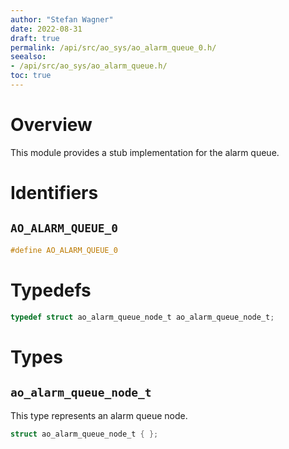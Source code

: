 ```yaml
---
author: "Stefan Wagner"
date: 2022-08-31
draft: true
permalink: /api/src/ao_sys/ao_alarm_queue_0.h/
seealso:
- /api/src/ao_sys/ao_alarm_queue.h/
toc: true
---
```


# Overview

This module provides a stub implementation for the alarm queue.

# Identifiers

## `AO_ALARM_QUEUE_0`

```c
#define AO_ALARM_QUEUE_0
```

# Typedefs

```c
typedef struct ao_alarm_queue_node_t ao_alarm_queue_node_t;
```

# Types

## `ao_alarm_queue_node_t`

This type represents an alarm queue node.

```c
struct ao_alarm_queue_node_t { };
```
